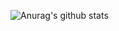 ![Anurag's github stats](https://github-readme-stats.vercel.app/api?username=NighthawkTheTechnician&show_icons=true&theme=dark)
